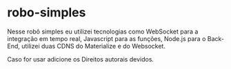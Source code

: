 # robo-simples
Nesse robô simples eu utilizei tecnologias como WebSocket para a integração em tempo real,
Javascript para as funções, Node.js para o Back-End, utilizei duas CDNS do Materialize e do Websocket.

Caso for usar adicione os Direitos autorais devidos.
